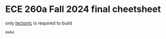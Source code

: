 # ECE 260a Fall 2024 final cheetsheet

only [tectonic](https://tectonic-typesetting.github.io/en-US/) is required to build
```
make
```
